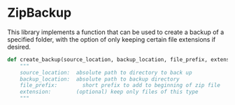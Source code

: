 # ZipBackup

This library implements a function that can be used to create a backup of a specified folder,
with the option of only keeping certain file extensions if desired.

```python
def create_backup(source_location, backup_location, file_prefix, extension=""):
    """
    source_location:  absolute path to directory to back up
    backup_location:  absolute path to backup directory
    file_prefix:        short prefix to add to beginning of zip file
    extension:        (optional) keep only files of this type
    """
```

